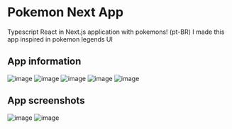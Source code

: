# Pokemon Next App

Typescript React in Next.js application with pokemons! (pt-BR)
I made this app inspired in pokemon legends UI

## App information
![image](https://user-images.githubusercontent.com/87572712/208781406-829cb77c-498b-4b6c-82d2-c5925a420115.png)
![image](https://user-images.githubusercontent.com/87572712/208781432-a78edae2-7bdf-4819-9209-0207a454324f.png)
![image](https://user-images.githubusercontent.com/87572712/208781444-80aed258-a2a8-48de-b4ad-d7611bc256ce.png)
![image](https://user-images.githubusercontent.com/87572712/208781456-11bee0b8-f145-4ebe-8cc0-bce71fef3a03.png)
![image](https://user-images.githubusercontent.com/87572712/208781462-4bafdcaf-6ee9-48ad-95e5-097176b16aa9.png)

## App screenshots
![image](https://user-images.githubusercontent.com/87572712/208781531-7b7cd3c4-3b3c-4fc0-a7dd-51ee3f36fac3.png)
![image](https://user-images.githubusercontent.com/87572712/208781591-5f96969b-2ad7-46ba-97b0-5205a454e724.png)

